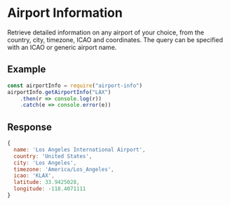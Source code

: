 # Airport Information
Retrieve detailed information on any airport of your choice, from the country, city, timezone, ICAO and coordinates.  The query can be specified with an ICAO or generic airport name.

## Example
```js
const airportInfo = require("airport-info")
airportInfo.getAirportInfo("LAX")
    .then(r => console.log(r))
    .catch(e => console.error(e))
```

## Response
```js
{
  name: 'Los Angeles International Airport',
  country: 'United States',
  city: 'Los Angeles',
  timezone: 'America/Los_Angeles',
  icao: 'KLAX',
  latitude: 33.9425028,
  longitude: -118.4071111
}
```
